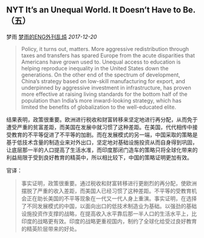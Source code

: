## NYT It’s an Unequal World. It Doesn’t Have to Be.（五）

梦雨 [梦雨的ENG外刊乱炖](javascript:void(0);) *2017-12-20*

> Policy, it turns out, matters. More aggressive redistribution through taxes and transfers has spared Europe from the acute disparities that Americans have grown used to. Unequal access to education is helping reproduce inequality in the United States down the generations. On the other end of the spectrum of development, China’s strategy based on low-skill manufacturing for export, and underpinned by aggressive investment in infrastructure, has proven more effective at raising living standards for the bottom half of the population than India’s more inward-looking strategy, which has limited the benefits of globalization to the well-educated elite.



结果表明，政策很重要。欧洲进行税收和财富转移来坚定地进行再分配，从而免于遭受严重的贫富差距，而美国在发展中就习惯了这种差距。在美国，代代相传中接受教育的不平等促进了不平等的加剧。而在发展模式的另一端，中国采取的策略是基于低技术含量的制造业来对外出口，坚定地对基础设施投资从而自身得到巩固，让底层那一半的人口提高了生活水准，而印度那闭门造车的策略只将全球化带来的利益局限于受到良好教育的精英中，所以相比较下，中国的策略证明更加有效。



官译：

> 事实证明，政策很重要。通过税收和财富转移进行更剧烈的再分配，使欧洲摆脱了严重的收入差距，而美国人已经习惯了这种差距。不平等的受教育机会正在助长美国的不平等现象在一代又一代人身上重演。事实证明，在选择了不同发展模式的中国，以面向出口的低技术制造业为基础。以强劲的基础设施投资作支撑的战略，在提高收入水平靠后那一半人口的生活水平上，比印度的战略更有效。印度的战略更重视国内，制约了全球化给受过良好教育的精英阶层带来的好处。










